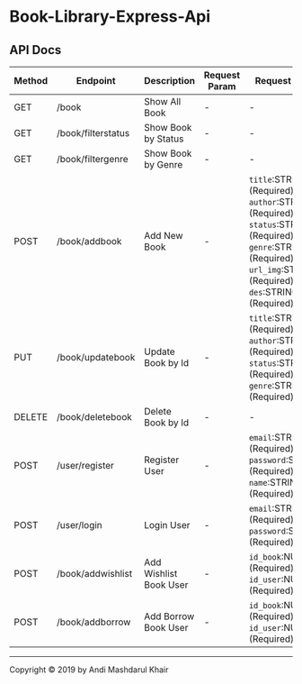 # Book-Library-Express-Api

<!-- <p align="center">
  <a href="https://nodejs.org/">
    <img title="Restful API" width='700' src="https://raw.githubusercontent.com/arul29/Simple-REST-API-Node-Express-MySQL/master/img/ExpressMySQL.jpg">
  </a>
</p>

## Table Of Contents

  - [Table Of Content](#table-of-content)
  - [Build Setup](#build-setup)
  - [Stacks](#stacks)
  - [Dependencies](#dependencies)
  - [Aplication Structure](#aplication-Structure)
  - [API Docs](#api-docs)

## Build Setup

<h3>Install depedencies</h3>

```bash
# with npm
$ npm install
```

<h3>Setup your environment variable (&nbsp <i>.env</i>&nbsp ).</h3>

```env
DB_HOST      = 'yourDBhost'
DB_USER      = 'yourDBuser'
DB_PASSWORD  = 'yourDBpass'
DB_DATABASE  = 'yourDBname'
```

<h3>Start API server</h3>

```bash
$ npm start
```

## Stacks

- NodeJS
- MySQL
- ExpressJS

## Dependencies

- [expressjs](https://www.npmjs.com/package/express) - The server for handling and routing HTTP requests
- [morgan](https://www.npmjs.com/package/morgan) - a HTTP request logger middleware for Node.js. It simplifies the process of logging requests to your application
- [dotenv](https://www.npmjs.com/package/dotenv) - is a zero-dependency module that loads environment variables from a `.env` file into `process.env`
- [mysql](https://www.npmjs.com/package/mysql) - NodeJs driver for MySQL
- [body-parser](https://www.npmjs.com/package/body-parser) - Node.js body parsing middleware
- [nodemon](https://www.npmjs.com/package/nodemon) - is a tool that helps develop node.js based applications by automatically restarting the node application when file changes in the directory are detected.

## Aplication Structure

- `app.js` - Entry point of our aplication
- `src/Config` - This folder contain configuration files of our app, such as mysql connection
- `src/Models` - This folder containt files that define query of MysQL
- `src/Routes` - Route of our app going here
- `src/Helpers` - This folder contain file that help you simplify your code such as define the error handling
- `src/Controllers` - This folder contain configuration files that links Models to Route

---

-->

## API Docs

| Method | Endpoint           | Description            | Request Param | Request Body                                                                                                                                                  | Request Query              |
| ------ | ------------------ | ---------------------- | ------------- | ------------------------------------------------------------------------------------------------------------------------------------------------------------- | -------------------------- |
| GET    | /book              | Show All Book          | -             | -                                                                                                                                                             | -                          |
| GET    | /book/filterstatus | Show Book by Status    | -             | -                                                                                                                                                             | `status`:STRING (Required) |
| GET    | /book/filtergenre  | Show Book by Genre     | -             | -                                                                                                                                                             | `genre`:STRING (Required)  |
| POST   | /book/addbook      | Add New Book           | -             | `title`:STRING (Required) `author`:STRING (Required) `status`:STRING (Required) `genre`:STRING (Required) `url_img`:STRING (Required) `des`:STRING (Required) | -                          |
| PUT    | /book/updatebook   | Update Book by Id      | -             | `title`:STRING (Required) `author`:STRING (Required) `status`:STRING (Required) `genre`:STRING (Required)                                                     | `id`:NUMBER (Required)     |
| DELETE | /book/deletebook   | Delete Book by Id      | -             | -                                                                                                                                                             | `id`:NUMBER (Required)     |
| POST   | /user/register     | Register User          | -             | `email`:STRING (Required) `password`:STRING (Required) `name`:STRING (Required)                                                                               | -                          |
| POST   | /user/login        | Login User             | -             | `email`:STRING (Required) `password`:STRING (Required)                                                                                                        | -                          |
| POST   | /book/addwishlist  | Add Wishlist Book User | -             | `id_book`:NUMBER (Required) `id_user`:NUMBER (Required)                                                                                                       | -                          |
| POST   | /book/addborrow    | Add Borrow Book User   | -             | `id_book`:NUMBER (Required) `id_user`:NUMBER (Required)                                                                                                       | -                          |

---

Copyright © 2019 by Andi Mashdarul Khair
